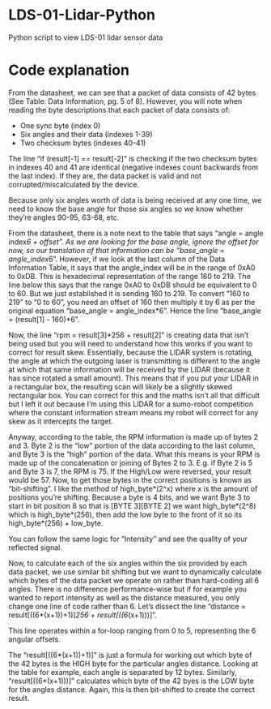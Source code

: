 # LDS-01-Lidar-Python
Python script to view LDS-01 lidar sensor data

# Code explanation

From the datasheet, we can see that a packet of data consists of 42 bytes (See Table: Data Information, pg. 5 of 8). However, you will note when reading the byte descriptions that each packet of data consists of:

* One sync byte (index 0)
* Six angles and their data (indexes 1-39)
* Two checksum bytes (indexes 40-41)

The line “if (result[-1] == result[-2]” is checking if the two checksum bytes in indexes 40 and 41 are identical (negative indexes count backwards from the last index). If they are, the data packet is valid and not corrupted/miscalculated by the device.

Because only six angles worth of data is being received at any one time, we need to know the base angle for those six angles so we know whether they’re angles 90-95, 63-68, etc.

From the datasheet, there is a note next to the table that says “angle = angle index*6 + offset”. As we are looking for the base angle, ignore the offset for now, so our translation of that information can be “base_angle = angle_index*6”. However, if we look at the last column of the Data Information Table, it says that the angle_index will be in the range of 0xA0 to 0xDB. This is hexadecimal representation of the range 160 to 219. The line below this says that the range 0xA0 to 0xDB should be equivalent to 0 to 60. But we just established it is sending 160 to 219. To convert “160 to 219” to “0 to 60”, you need an offset of 160 then multiply it by 6 as per the original equation “base_angle = angle_index*6”. Hence the line “base_angle = (result[1] - 160)*6”.

Now, the line “rpm = result[3]*256 + result[2]” is creating data that isn’t being used but you will need to understand how this works if you want to correct for result skew. Essentially, because the LIDAR system is rotating, the angle at which the outgoing laser is transmitting is different to the angle at which that same information will be received by the LIDAR (because it has since rotated a small amount). This means that if you put your LIDAR in a rectangular box, the resulting scan will likely be a slightly skewed rectangular box. You can correct for this and the maths isn’t all that difficult but I left it out because I’m using this LIDAR for a sumo-robot competition where the constant information stream means my robot will correct for any skew as it intercepts the target.

Anyway, according to the table, the RPM information is made up of bytes 2 and 3. Byte 2 is the “low” portion of the data according to the last column, and Byte 3 is the “high” portion of the data. What this means is your RPM is made up of the concatenation or joining of Bytes 2 to 3. E.g. if Byte 2 is 5 and Byte 3 is 7, the RPM is 75. If the High/Low were reversed, your result would be 57. Now, to get those bytes in the correct positions is known as “bit-shifting”. I like the method of high_byte*(2^x) where x is the amount of positions you’re shifting. Because a byte is 4 bits, and we want Byte 3 to start in bit position 8 so that is [BYTE 3][BYTE 2] we want high_byte*(2^8) which is high_byte*(256), then add the low byte to the front of it so its high_byte*(256) + low_byte.

You can follow the same logic for “Intensity” and see the quality of your reflected signal.

Now, to calculate each of the six angles within the six provided by each data packet, we use similar bit shifting but we want to dynamically calculate which bytes of the data packet we operate on rather than hard-coding all 6 angles. There is no difference performance-wise but if for example you wanted to report intensity as well as the distance measured, you only change one line of code rather than 6. Let’s dissect the line “distance = result[((6*(x+1))+1)]*256 + result[((6*(x+1)))]”.

This line operates within a for-loop ranging from 0 to 5, representing the 6 angular offsets.

The “result[((6*(x+1))+1)]” is just a formula for working out which byte of the 42 bytes is the HIGH byte for the particular angles distance. Looking at the table for example, each angle is separated by 12 bytes. Similarly, “result[((6*(x+1)))]” calculates which byte of the 42 byes is the LOW byte for the angles distance. Again, this is then bit-shifted to create the correct result.
